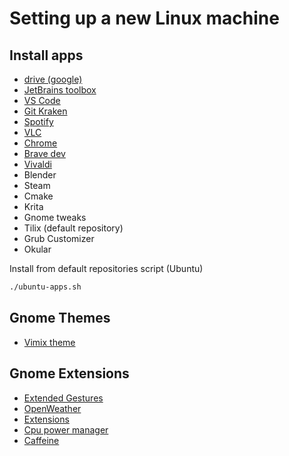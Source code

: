 # Setting up a new Linux machine

## Install apps

* [drive (google)](https://github.com/odeke-em/drive)
* [JetBrains toolbox](https://www.jetbrains.com/toolbox/app/?fromMenu)
* [VS Code](https://code.visualstudio.com/download)
* [Git Kraken](https://www.gitkraken.com/download)
* [Spotify](https://www.spotify.com/nl/download/linux/)
* [VLC](https://www.videolan.org/vlc/)
* [Chrome](https://www.google.com/chrome/)
* [Brave dev](https://brave.com/download-dev/)
* [Vivaldi](https://vivaldi.com/download/)
* Blender
* Steam
* Cmake
* Krita
* Gnome tweaks
* Tilix (default repository)
* Grub Customizer
* Okular

Install from default repositories script (Ubuntu)

```bash
./ubuntu-apps.sh
```

## Gnome Themes

* [Vimix theme](https://www.opendesktop.org/p/1013698)

## Gnome Extensions

* [Extended Gestures](https://extensions.gnome.org/extension/1253/extended-gestures/)
* [OpenWeather](https://extensions.gnome.org/extension/750/openweather/)
* [Extensions](https://extensions.gnome.org/extension/1036/extensions/)
* [Cpu power manager](https://extensions.gnome.org/extension/945/cpu-power-manager/)
* [Caffeine](https://extensions.gnome.org/extension/517/caffeine/)

<!-- 
```bash
bla
``` -->
